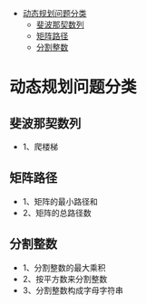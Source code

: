    * [动态规划问题分类](#动态规划问题分类)
      * [斐波那契数列](#斐波那契数列)
      * [矩阵路径](#矩阵路径)
      * [分割整数](#分割整数)

# 动态规划问题分类

## 斐波那契数列
- 1、爬楼梯
## 矩阵路径
- 1、矩阵的最小路径和
- 2、矩阵的总路径数
## 分割整数
- 1、分割整数的最大乘积
- 2、按平方数来分割整数
- 3、分割整数构成字母字符串